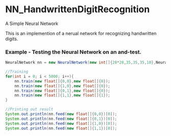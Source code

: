 # NN_HandwrittenDigitRecognition
A Simple Neural Network

This is an implemention of a nerual network for recognizing handwritten digits.

### Example - Testing the Neural Network on an and-test.
```Java
NeuralNetwork nn = new NeuralNetwork(new int[]{28*28,35,35,35,10},NeuralNetwork.TANH);

//Training
for(int i = 0; i < 5000; i++){
    nn.train(new float[]{0,0},new float[]{0});
    nn.train(new float[]{1,0},new float[]{0});
    nn.train(new float[]{0,1},new float[]{0});
    nn.train(new float[]{1,1},new float[]{1});
}

//Printing out result
System.out.println(nn.feed(new float[]{0,0})[0]);
System.out.println(nn.feed(new float[]{0,1})[0]);
System.out.println(nn.feed(new float[]{1,0})[0]);
System.out.println(nn.feed(new float[]{1,1})[0]);

```
